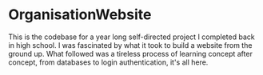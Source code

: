 # OrganisationWebsite

This is the codebase for a year long self-directed project I completed back in high school. I was fascinated by what it took to build a website from the ground up. What followed was a tireless process of learning concept after concept, from databases to login authentication, it's all here.
